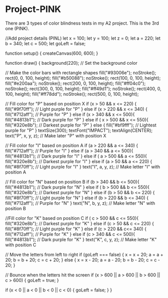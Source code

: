 # Project-PINK
There are 3 types of color blindness tests in my A2 project. This is the 3rd one (PINK).

//Add project details (PINL)
let x = 100;
let y = 100;
let z = 0;
let a = 220;
let b = 340;
let c = 500;
let goLeft = false;

function setup() {
  createCanvas(600, 600);
}

function draw() {
  background(220); // Set the background color
  
  // Make the color bars with rectangle shapes
  fill("#93006e"); noStroke(); rect(0, 0, 100, height);
  fill("#b50088"); noStroke(); rect(100, 0, 100, height);
  fill("#e200aa"); noStroke(); rect(200, 0, 100, height);
  fill("#ff04c0"); noStroke(); rect(300, 0, 100, height);
  fill("#ff49d1"); noStroke(); rect(400, 0, 100, height);
  fill("#ff78dd"); noStroke(); rect(500, 0, 100, height);
  
  // Fill color for "P" based on position X
  if (x > 50 && x <= 220) {
    fill("#9f70ff"); // Light purple for "P"
  } else if (x > 220 && x <= 340) {
    fill("#712aff"); // Purple for "P"
  } else if (x > 340 && x <= 500){
    fill("#4813b1"); // Dark purple for "P"
  } else if ( x > 500 && x <= 550){
    fill("#320e8b"); // Darkest purple for "P"
  } else {
    fill("#bf9fff"); // Lightest purple for "P"
  }
  textSize(300);
  textFont("IMPACT");
  textAlign(CENTER);
  text("P", x, y, z); // Make later "P" with position X
  
  // Fill color for "I" based on position A
  if (a > 220 && a <= 340) {
    fill("#712aff"); // Purple for "I"
  } else if (a > 340 && a <= 500){
    fill("#4813b1"); // Dark purple for "I"
  } else if ( a > 500 && a <= 550){
    fill("#320e8b"); // Darkest purple for "I"
  } else if (a > 50 && a <= 220) {
    fill("#8f70ff"); // Light purple for "I"
  }
  text("I", a, y, z); // Make letter "I" with position A
  
  // Fill color for "N" based on position B
  if (b > 340 && b <= 500){
    fill("#4813b1"); // Dark purple for "N"
  } else if ( b > 500 && b <= 550){
    fill("#320e8b"); // Darkest purple for "N"
  } else if (b > 50 && b <= 220) {
    fill("#8f70ff"); // Light purple for "N"
  } else if (b > 220 && b <= 340) {
    fill("#712aff"); // Purple for "N"
  }
  text("N", b, y, z); // Make letter "N" with position B
  
  //Fill color for "K" based on position C
  if ( c > 500 && c <= 550){
    fill("#320e8b"); // Darkest purple for "K"
  } else if (c > 50 && c <= 220) {
    fill("#8f70ff"); // Light purple for "K"
  } else if (c > 220 && c<= 340) {
    fill("#712aff"); // Purple for "K"
  } else if (c > 340 && c <= 500){
    fill("#4813b1"); // Dark purple for "K"
  }
  text("K", c, y, z); // Make letter "K" with position C
  
  // Move the letters from left to right
  if (goLeft === false) {
    x = x + 20;
    a = a + 20;
    b = b + 20;
    c = c + 20;
  } else {
    x = x - 20;
    a = a - 20;
    b = b - 20;
    c = c - 20;
  }
  
  // Bounce when the letters hit the screen
  if (x > 600 || a > 600 || b > 600 || c > 600) {
    goLeft = true;
  }
  
  if (x < 0 || a < 0 || b < 0 || c < 0) {
    goLeft = false;
  }
}
